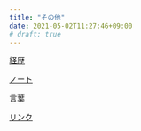 ```yaml
---
title: "その他"
date: 2021-05-02T11:27:46+09:00
# draft: true
---
```

[経歴](/cv)

[ノート](/notes)

[言葉](/words)

[リンク](/links)
